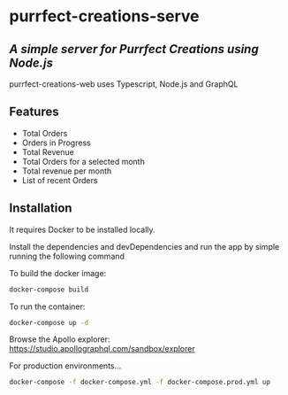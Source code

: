 # purrfect-creations-serve

## _A simple server for Purrfect Creations using Node.js_

purrfect-creations-web uses Typescript, Node.js and GraphQL

## Features

- Total Orders
- Orders in Progress
- Total Revenue
- Total Orders for a selected month
- Total revenue per month
- List of recent Orders

## Installation

It requires Docker to be installed locally.

Install the dependencies and devDependencies and run the app by simple running the following command

To build the docker image:

```sh
docker-compose build
```

To run the container:

```sh
docker-compose up -d
```

Browse the Apollo explorer: https://studio.apollographql.com/sandbox/explorer

For production environments...

```sh
docker-compose -f docker-compose.yml -f docker-compose.prod.yml up
```
